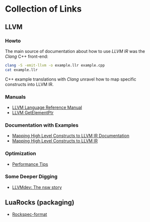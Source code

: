 # Collection of Links

## LLVM
### Howto
The main source of documentation about how to use _LLVM IR_ was the _Clang_ C++ front-end:
```sh
clang -S -emit-llvm -o example.llr example.cpp
cat example.llr
```
C++ example translations with _Clang_ unravel how to map specific constructs into LLVM IR.

### Manuals
* [LLVM Language Reference Manual](https://llvm.org/docs/LangRef.html)
* [LLVM GetElementPtr](https://llvm.org/docs/GetElementPtr.html)

### Documentation with Examples
* [Mapping High Level Constructs to LLVM IR Documentation](https://readthedocs.org/projects/mapping-high-level-constructs-to-llvm-ir/downloads/pdf/latest)
* [Mapping High Level Constructs to LLVM IR](https://github.com/f0rki/mapping-high-level-constructs-to-llvm-ir)

### Optimization
* [Performance Tips](https://llvm.org/docs/Frontend/PerformanceTips.html)

### Some Deeper Digging
* [LLVMdev: The nsw story](https://lists.llvm.org/pipermail/llvm-dev/2011-November/045735.html)

## LuaRocks (packaging)
* [Rockspec-format](https://github.com/luarocks/luarocks/wiki/Rockspec-format)

